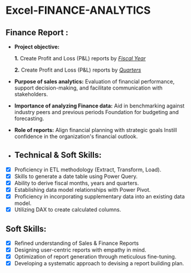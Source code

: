 # Excel-FINANCE-ANALYTICS

## Finance Report :

- **Project objective:** 

    **1.** Create Profit and Loss (P&L) reports by _[Fiscal Year](https://github.com/rituraj-chavan/Excel-FINANCE-ANALYTICS/blob/main/1.%20P%26L%20Statement%20by%20Year.pdf)_ 

   **2.** Create Profit and Loss (P&L) reports by _[Quarters](https://github.com/rituraj-chavan/Excel-FINANCE-ANALYTICS/blob/main/2.%20P%26L%20Statement%20by%20Quarters.pdf)_

- **Purpose of sales analytics:** Evaluation of financial performance, support decision-making, and facilitate communication with stakeholders.

- **Importance of analyzing Finance data:** Aid in benchmarking against industry peers and previous periods Foundation for budgeting and forecasting.

- **Role of reports:** Align financial planning with strategic goals Instill confidence in the organization's financial outlook.

- ## Technical & Soft Skills:
- [x]	Proficiency in ETL methodology (Extract, Transform, Load).
- [x]	Skills to generate a date table using Power Query.
- [x]	Ability to derive fiscal months, years and quarters.
- [x]	Establishing data model relationships with Power Pivot.
- [x]	Proficiency in incorporating supplementary data into an existing data model.
- [x]	Utilizing DAX to create calculated columns.

## Soft Skills:
- [x]	Refined understanding of Sales & Finance Reports
- [x]	Designing user-centric reports with empathy in mind.
- [x]	Optimization of report generation through meticulous fine-tuning.
- [x]	Developing a systematic approach to devising a report building plan.
